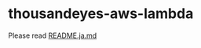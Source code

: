 # thousandeyes-aws-lambda

Please read [README.ja.md](https://github.com/t-umeno/thousandeyes-aws-lambda/blob/master/README.ja.md)
